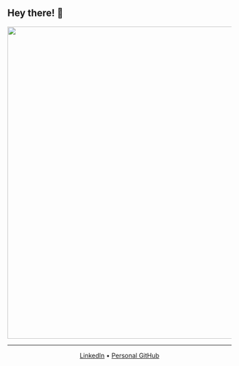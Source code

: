 <h2> Hey there! 👋 </h2>
<p align="center">
<img src = "https://github-readme-streak-stats.herokuapp.com?user=rajatkoo&theme=material-palenight&hide_border=true&background=0E1218" width = 700>
</p>

---

<p align="center"> <a href="https://www.linkedin.com/in/7rajatgupta/">LinkedIn</a> &#8226; <a href="https://github.com/7rajatgupta">Personal GitHub</a> </p>


<!--
**rajatkoo/rajatkoo** is a ✨ _special_ ✨ repository because its `README.md` (this file) appears on your GitHub profile.

Here are some ideas to get you started:

- 🔭 I’m currently working on ...
- 🌱 I’m currently learning ...
- 👯 I’m looking to collaborate on ...
- 🤔 I’m looking for help with ...
- 💬 Ask me about ...
- 📫 How to reach me: ...
- 😄 Pronouns: ...
- ⚡ Fun fact: ...
-->
